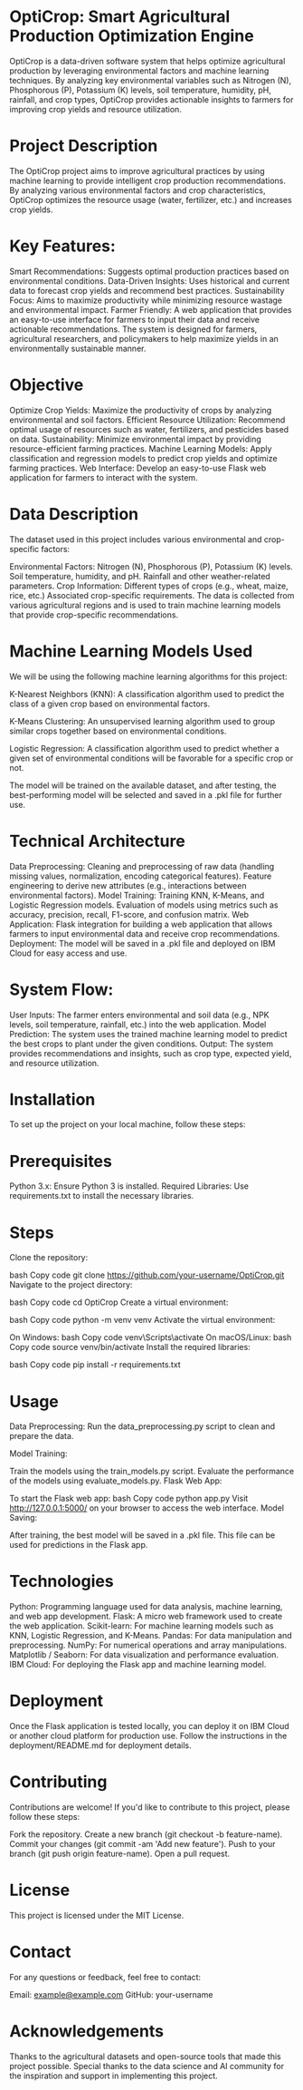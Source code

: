# OptiCrop: Smart Agricultural Production Optimization Engine
OptiCrop is a data-driven software system that helps optimize agricultural production by leveraging environmental factors and machine learning techniques. By analyzing key environmental variables such as Nitrogen (N), Phosphorous (P), Potassium (K) levels, soil temperature, humidity, pH, rainfall, and crop types, OptiCrop provides actionable insights to farmers for improving crop yields and resource utilization.

# Project Description
The OptiCrop project aims to improve agricultural practices by using machine learning to provide intelligent crop production recommendations. By analyzing various environmental factors and crop characteristics, OptiCrop optimizes the resource usage (water, fertilizer, etc.) and increases crop yields.

# Key Features:
Smart Recommendations: Suggests optimal production practices based on environmental conditions.
Data-Driven Insights: Uses historical and current data to forecast crop yields and recommend best practices.
Sustainability Focus: Aims to maximize productivity while minimizing resource wastage and environmental impact.
Farmer Friendly: A web application that provides an easy-to-use interface for farmers to input their data and receive actionable recommendations.
The system is designed for farmers, agricultural researchers, and policymakers to help maximize yields in an environmentally sustainable manner.

# Objective
Optimize Crop Yields: Maximize the productivity of crops by analyzing environmental and soil factors.
Efficient Resource Utilization: Recommend optimal usage of resources such as water, fertilizers, and pesticides based on data.
Sustainability: Minimize environmental impact by providing resource-efficient farming practices.
Machine Learning Models: Apply classification and regression models to predict crop yields and optimize farming practices.
Web Interface: Develop an easy-to-use Flask web application for farmers to interact with the system.
# Data Description
The dataset used in this project includes various environmental and crop-specific factors:

Environmental Factors:
Nitrogen (N), Phosphorous (P), Potassium (K) levels.
Soil temperature, humidity, and pH.
Rainfall and other weather-related parameters.
Crop Information:
Different types of crops (e.g., wheat, maize, rice, etc.)
Associated crop-specific requirements.
The data is collected from various agricultural regions and is used to train machine learning models that provide crop-specific recommendations.

# Machine Learning Models Used
We will be using the following machine learning algorithms for this project:

K-Nearest Neighbors (KNN): A classification algorithm used to predict the class of a given crop based on environmental factors.

K-Means Clustering: An unsupervised learning algorithm used to group similar crops together based on environmental conditions.

Logistic Regression: A classification algorithm used to predict whether a given set of environmental conditions will be favorable for a specific crop or not.

The model will be trained on the available dataset, and after testing, the best-performing model will be selected and saved in a .pkl file for further use.

# Technical Architecture
Data Preprocessing:
Cleaning and preprocessing of raw data (handling missing values, normalization, encoding categorical features).
Feature engineering to derive new attributes (e.g., interactions between environmental factors).
Model Training:
Training KNN, K-Means, and Logistic Regression models.
Evaluation of models using metrics such as accuracy, precision, recall, F1-score, and confusion matrix.
Web Application:
Flask integration for building a web application that allows farmers to input environmental data and receive crop recommendations.
Deployment:
The model will be saved in a .pkl file and deployed on IBM Cloud for easy access and use.
# System Flow:
User Inputs: The farmer enters environmental and soil data (e.g., NPK levels, soil temperature, rainfall, etc.) into the web application.
Model Prediction: The system uses the trained machine learning model to predict the best crops to plant under the given conditions.
Output: The system provides recommendations and insights, such as crop type, expected yield, and resource utilization.
# Installation
To set up the project on your local machine, follow these steps:

# Prerequisites
Python 3.x: Ensure Python 3 is installed.
Required Libraries: Use requirements.txt to install the necessary libraries.
# Steps
Clone the repository:

bash
Copy code
git clone https://github.com/your-username/OptiCrop.git
Navigate to the project directory:

bash
Copy code
cd OptiCrop
Create a virtual environment:

bash
Copy code
python -m venv venv
Activate the virtual environment:

On Windows:
bash
Copy code
venv\Scripts\activate
On macOS/Linux:
bash
Copy code
source venv/bin/activate
Install the required libraries:

bash
Copy code
pip install -r requirements.txt
# Usage
Data Preprocessing: Run the data_preprocessing.py script to clean and prepare the data.

Model Training:

Train the models using the train_models.py script.
Evaluate the performance of the models using evaluate_models.py.
Flask Web App:

To start the Flask web app:
bash
Copy code
python app.py
Visit http://127.0.0.1:5000/ on your browser to access the web interface.
Model Saving:

After training, the best model will be saved in a .pkl file. This file can be used for predictions in the Flask app.
# Technologies
Python: Programming language used for data analysis, machine learning, and web app development.
Flask: A micro web framework used to create the web application.
Scikit-learn: For machine learning models such as KNN, Logistic Regression, and K-Means.
Pandas: For data manipulation and preprocessing.
NumPy: For numerical operations and array manipulations.
Matplotlib / Seaborn: For data visualization and performance evaluation.
IBM Cloud: For deploying the Flask app and machine learning model.
# Deployment
Once the Flask application is tested locally, you can deploy it on IBM Cloud or another cloud platform for production use. Follow the instructions in the deployment/README.md for deployment details.

# Contributing
Contributions are welcome! If you'd like to contribute to this project, please follow these steps:

Fork the repository.
Create a new branch (git checkout -b feature-name).
Commit your changes (git commit -am 'Add new feature').
Push to your branch (git push origin feature-name).
Open a pull request.
# License
This project is licensed under the MIT License.

# Contact
For any questions or feedback, feel free to contact:

Email: example@example.com
GitHub: your-username
# Acknowledgements
Thanks to the agricultural datasets and open-source tools that made this project possible.
Special thanks to the data science and AI community for the inspiration and support in implementing this project.
